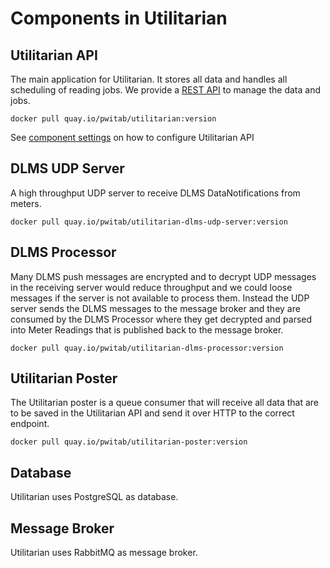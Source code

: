 # Components in Utilitarian


## Utilitarian API

The main application for Utilitarian. It stores all data and handles all 
scheduling of reading jobs. 
We provide a [REST API](api_docs/v_1_0_0.html) to manage the data and jobs.

```
docker pull quay.io/pwitab/utilitarian:version
```

See [component settings](component_settings.md#utilitarian-api) on how to 
configure Utilitarian API
 

## DLMS UDP Server

A high throughput UDP server to receive DLMS DataNotifications from meters.


```
docker pull quay.io/pwitab/utilitarian-dlms-udp-server:version
```


## DLMS Processor

Many DLMS push messages are encrypted and to decrypt UDP messages in the 
receiving server would reduce throughput and we could loose messages if the server 
is not available to process them. Instead the UDP server sends the DLMS messages
to the message broker and they are consumed by the DLMS Processor where they get 
decrypted and parsed into Meter Readings that is published back to the message broker.


```
docker pull quay.io/pwitab/utilitarian-dlms-processor:version
```

## Utilitarian Poster

The Utilitarian poster is a queue consumer that will receive all data that are to be 
saved in the Utilitarian API and send it over HTTP to the correct endpoint.


```
docker pull quay.io/pwitab/utilitarian-poster:version
```

## Database

Utilitarian uses PostgreSQL as database.


## Message Broker

Utilitarian uses RabbitMQ as message broker.


